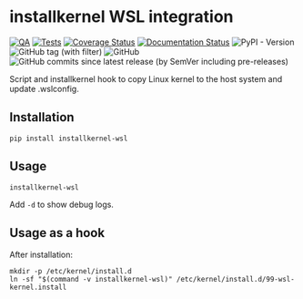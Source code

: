 # installkernel WSL integration

[![QA](https://github.com/Tatsh/installkernel-wsl/actions/workflows/qa.yml/badge.svg)](https://github.com/Tatsh/installkernel-wsl/actions/workflows/qa.yml)
[![Tests](https://github.com/Tatsh/installkernel-wsl/actions/workflows/tests.yml/badge.svg)](https://github.com/Tatsh/installkernel-wsl/actions/workflows/tests.yml)
[![Coverage Status](https://coveralls.io/repos/github/Tatsh/installkernel-wsl/badge.svg?branch=master)](https://coveralls.io/github/Tatsh/installkernel-wsl?branch=master)
[![Documentation Status](https://readthedocs.org/projects/installkernel-wsl/badge/?version=latest)](https://installkernel-wsl.readthedocs.io/en/latest/?badge=latest)
![PyPI - Version](https://img.shields.io/pypi/v/installkernel-wsl)
![GitHub tag (with filter)](https://img.shields.io/github/v/tag/Tatsh/installkernel-wsl)
![GitHub](https://img.shields.io/github/license/Tatsh/installkernel-wsl)
![GitHub commits since latest release (by SemVer including pre-releases)](https://img.shields.io/github/commits-since/Tatsh/installkernel-wsl/v0.0.1/master)

Script and installkernel hook to copy Linux kernel to the host system and update .wslconfig.

## Installation

```shell
pip install installkernel-wsl
```

## Usage

```shell
installkernel-wsl
```

Add `-d` to show debug logs.

## Usage as a hook

After installation:

```shell
mkdir -p /etc/kernel/install.d
ln -sf "$(command -v installkernel-wsl)" /etc/kernel/install.d/99-wsl-kernel.install
```
